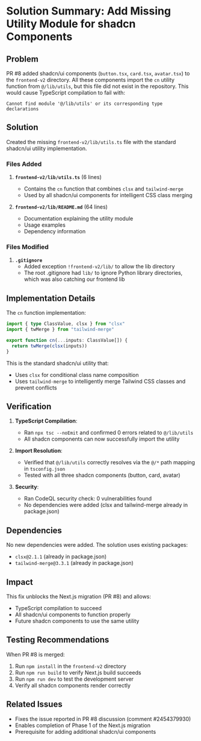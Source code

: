 # Solution Summary: Add Missing Utility Module for shadcn Components

## Problem

PR #8 added shadcn/ui components (`button.tsx`, `card.tsx`, `avatar.tsx`) to the `frontend-v2` directory. All these components import the `cn` utility function from `@/lib/utils`, but this file did not exist in the repository. This would cause TypeScript compilation to fail with:

```
Cannot find module '@/lib/utils' or its corresponding type declarations
```

## Solution

Created the missing `frontend-v2/lib/utils.ts` file with the standard shadcn/ui utility implementation.

### Files Added

1. **`frontend-v2/lib/utils.ts`** (6 lines)
   - Contains the `cn` function that combines `clsx` and `tailwind-merge`
   - Used by all shadcn/ui components for intelligent CSS class merging
   
2. **`frontend-v2/lib/README.md`** (64 lines)
   - Documentation explaining the utility module
   - Usage examples
   - Dependency information

### Files Modified

1. **`.gitignore`**
   - Added exception `!frontend-v2/lib/` to allow the lib directory
   - The root .gitignore had `lib/` to ignore Python library directories, which was also catching our frontend lib

## Implementation Details

The `cn` function implementation:

```typescript
import { type ClassValue, clsx } from "clsx"
import { twMerge } from "tailwind-merge"

export function cn(...inputs: ClassValue[]) {
  return twMerge(clsx(inputs))
}
```

This is the standard shadcn/ui utility that:
- Uses `clsx` for conditional class name composition
- Uses `tailwind-merge` to intelligently merge Tailwind CSS classes and prevent conflicts

## Verification

1. **TypeScript Compilation**: 
   - Ran `npx tsc --noEmit` and confirmed 0 errors related to `@/lib/utils`
   - All shadcn components can now successfully import the utility

2. **Import Resolution**:
   - Verified that `@/lib/utils` correctly resolves via the `@/*` path mapping in `tsconfig.json`
   - Tested with all three shadcn components (button, card, avatar)

3. **Security**:
   - Ran CodeQL security check: 0 vulnerabilities found
   - No dependencies were added (clsx and tailwind-merge already in package.json)

## Dependencies

No new dependencies were added. The solution uses existing packages:
- `clsx@2.1.1` (already in package.json)
- `tailwind-merge@3.3.1` (already in package.json)

## Impact

This fix unblocks the Next.js migration (PR #8) and allows:
- TypeScript compilation to succeed
- All shadcn/ui components to function properly
- Future shadcn components to use the same utility

## Testing Recommendations

When PR #8 is merged:
1. Run `npm install` in the `frontend-v2` directory
2. Run `npm run build` to verify Next.js build succeeds
3. Run `npm run dev` to test the development server
4. Verify all shadcn components render correctly

## Related Issues

- Fixes the issue reported in PR #8 discussion (comment #2454379930)
- Enables completion of Phase 1 of the Next.js migration
- Prerequisite for adding additional shadcn/ui components
